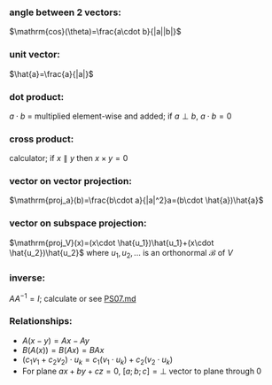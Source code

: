 ### angle between 2 vectors:
$\mathrm{cos}(\theta)=\frac{a\cdot b}{|a||b|}$

### unit vector:
$\hat{a}=\frac{a}{|a|}$

### dot product:
$a\cdot b$ = multiplied element-wise and added; if $a\perp b$, $a\cdot b=0$

### cross product:
calculator; if $x \parallel y$ then $x \times y = 0$

### vector on vector projection:
$\mathrm{proj_a}(b)=\frac{b\cdot a}{|a|^2}a=(b\cdot \hat{a})\hat{a}$

### vector on subspace projection:
$\mathrm{proj_V}(x)=(x\cdot \hat{u_1})\hat{u_1}+(x\cdot \hat{u_2})\hat{u_2}$
where $u_1, u_2, ...$ is an orthonormal $\mathcal{B}$ of $V$

### inverse:
$AA^{-1}=I$; calculate or see [PS07.md](./PS07.md)

### Relationships:
- $A(x-y) = Ax - Ay$
- $B(A(x))=B(Ax)=BAx$
- $(c_1v_1+c_2v_2)\cdot u_k=c_1(v_1\cdot u_k)+c_2(v_2\cdot u_k)$
- For plane $ax+by+cz=0$, $[a;b;c]=\bot$ vector to plane through $0$
